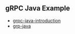 ## gRPC Java Example

* [grpc-java-introduction](http://blog.nisiyong.com/2021/01/19/grpc-java-introduction/)
* [grp-java](https://github.com/grpc/grpc-java/tree/master/examples)  
